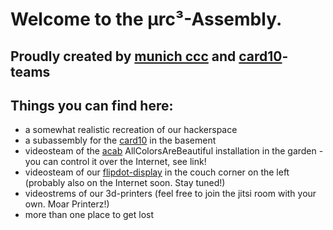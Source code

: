# Welcome to the µrc³-Assembly.

## Proudly created by [munich ccc](https://muc.ccc.de) and [card10](https://card10.badge.events.ccc.de/)-teams

## Things you can find here:
* a somewhat realistic recreation of our hackerspace
* a subassembly for the [card10](https://card10.badge.events.ccc.de/) in the basement
* videosteam of the [acab](https://wiki.muc.ccc.de/acab) AllColorsAreBeautiful installation in the garden - you can control it over the Internet, see link!
* videosteam of our [flipdot-display](https://wiki.muc.ccc.de/flipdot:start) in the couch corner on the left (probably also on the Internet soon. Stay tuned!)
* videostrems of our 3d-printers (feel free to join the jitsi room with your own. Moar Printerz!)
* more than one place to get lost

